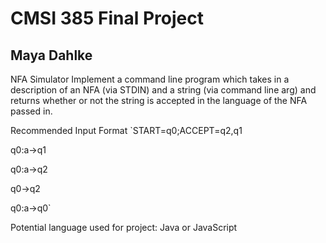 # CMSI 385 Final Project
## Maya Dahlke

NFA Simulator
Implement a command line program which takes in a description of an NFA (via STDIN) and a string (via command line arg) and returns whether or not the string is accepted in the language of the NFA passed in.

Recommended Input Format
`START=q0;ACCEPT=q2,q1

q0:a->q1

q0:a->q2

q0->q2

q0:a->q0`

Potential language used for project: Java or JavaScript
